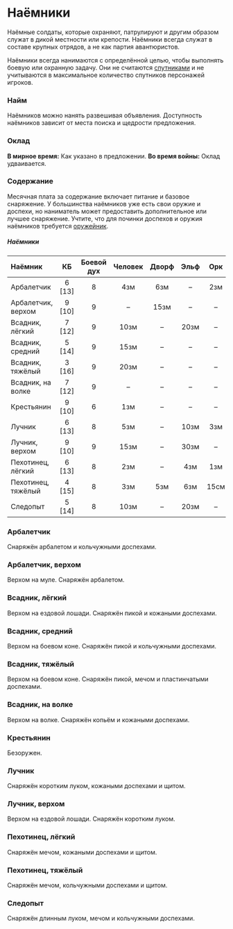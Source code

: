 # Наёмники

Наёмные солдаты, которые охраняют, патрулируют и другим образом служат в дикой местности или крепости. Наёмники всегда служат в составе крупных отрядов, а не как партия авантюристов.

Наёмники всегда нанимаются с определённой целью, чтобы выполнять боевую или охранную задачу. Они не считаются [спутниками](retainers.md) и не учитываются в максимальное количество спутников персонажей игроков.

### Найм 

Наёмников можно нанять развешивая объявления. Доступность наёмников зависит от места поиска и щедрости предложения.

### Оклад

**В мирное время:** Как указано в предложении.
**Во время войны:** Оклад удваивается.

### Содержание

Месячная плата за содержание включает питание и базовое снаряжение. У большинства наёмников уже есть свои оружие и доспехи, но наниматель может предоставить дополнительное или лучшее снаряжение. Учтите, что для починки доспехов и оружия наёмников требуется [оружейник](specialists.md).

##### Наёмники

| Наёмник            |   КБ   | Боевой дух | Человек | Дворф | Эльф  |  Орк  | Гоблин |
| :----------------- | :----: | :--------: | :-----: | :---: | :---: | :---: | :----: |
| Арбалетчик         | 6 [13] |     8      |   4зм   |  6зм  |   –   |  2зм  |   –    |
| Арбалетчик, верхом | 9 [10] |     9      |    –    | 15зм  |   –   |   –   |   –    |
| Всадник, лёгкий    | 7 [12] |     9      |  10зм   |   –   | 20зм  |   –   |   –    |
| Всадник, средний   | 5 [14] |     9      |  15зм   |   –   |   –   |   –   |   –    |
| Всадник, тяжёлый   | 3 [16] |     9      |  20зм   |   –   |   –   |   –   |   –    |
| Всадник, на волке  | 7 [12] |     9      |    –    |   –   |   –   |   –   |  5зм   |
| Крестьянин         | 9 [10] |     6      |   1зм   |   –   |   –   |   –   |   –    |
| Лучник             | 6 [13] |     8      |   5зм   |   –   | 10зм  |  3зм  |  2зм   |
| Лучник, верхом     | 9 [10] |     9      |  15зм   |   –   | 30зм  |   –   |   –    |
| Пехотинец, лёгкий  | 6 [13] |     8      |   2зм   |   –   |  4зм  |  1зм  |  5см   |
| Пехотинец, тяжёлый | 4 [15] |     8      |   3зм   |  5зм  |  6зм  | 15см  |   –    |
| Следопыт           | 5 [14] |     8      |  10зм   |   –   | 20зм  |   –   |   –    |

### Арбалетчик         

Снаряжён арбалетом и кольчужными доспехами.

### Арбалетчик, верхом 

Верхом на муле. Снаряжён арбалетом.

### Всадник, лёгкий    

Верхом на ездовой лошади. Снаряжён пикой и кожаными доспехами.

### Всадник, средний   

Верхом на боевом коне. Снаряжён пикой и кольчужными доспехами.

### Всадник, тяжёлый   

Верхом на боевом коне. Снаряжён пикой, мечом и пластинчатыми доспехами.

### Всадник, на волке  

Верхом на волке. Снаряжён копьём и кожаными доспехами.

### Крестьянин         

Безоружен.

### Лучник             

Снаряжён коротким луком, кожаными доспехами и щитом.

### Лучник, верхом     

Верхом на ездовой лошади. Снаряжён коротким луком.

### Пехотинец, лёгкий  

Снаряжён мечом, кожаными доспехами и щитом.

### Пехотинец, тяжёлый 

Снаряжён мечом, кольчужными доспехами и щитом.

### Следопыт

Снаряжён длинным луком, мечом и кольчужными доспехами.